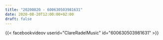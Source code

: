 ```yaml
---
title: "20200820 - 600630503981631"
date: 2020-08-20T12:00:00+02:00
draft: false
---
```


{{< facebookvideov userid="ClareRadelMusic" id="600630503981631" >}}